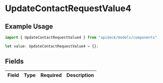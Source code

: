 # UpdateContactRequestValue4

## Example Usage

```typescript
import { UpdateContactRequestValue4 } from "apideck/models/components";

let value: UpdateContactRequestValue4 = {};
```

## Fields

| Field       | Type        | Required    | Description |
| ----------- | ----------- | ----------- | ----------- |